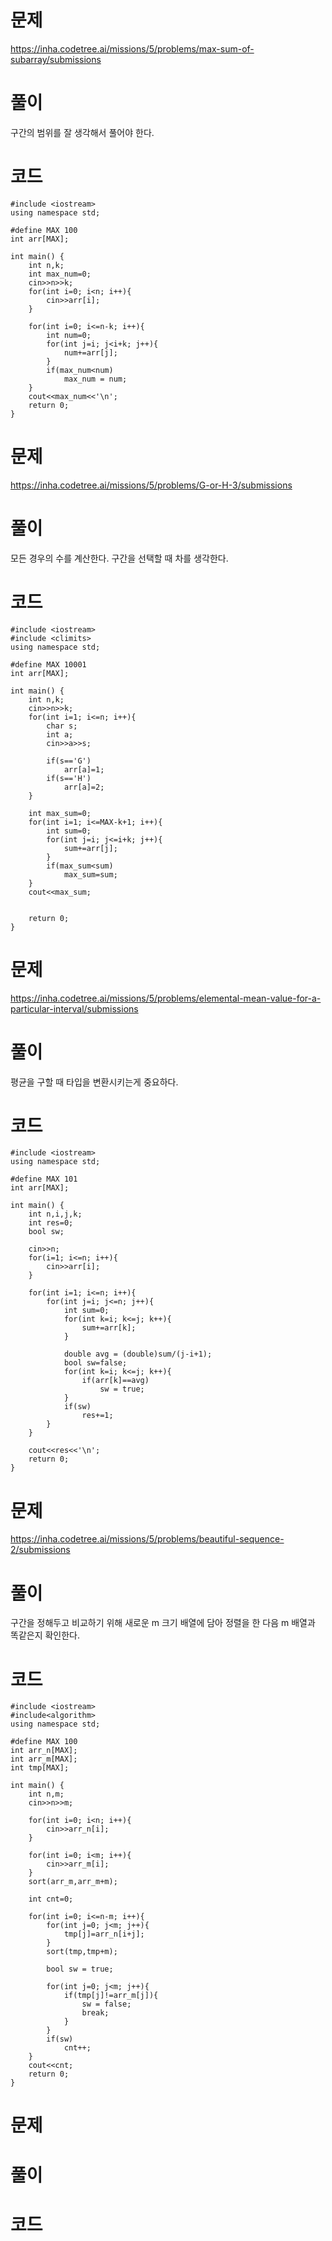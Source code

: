 # 문제
https://inha.codetree.ai/missions/5/problems/max-sum-of-subarray/submissions
# 풀이
구간의 범위를 잘 생각해서 풀어야 한다.
# 코드
``` 
#include <iostream>
using namespace std;

#define MAX 100
int arr[MAX];

int main() {
    int n,k;
    int max_num=0;
    cin>>n>>k;
    for(int i=0; i<n; i++){
        cin>>arr[i];
    }

    for(int i=0; i<=n-k; i++){
        int num=0;
        for(int j=i; j<i+k; j++){
            num+=arr[j];
        }
        if(max_num<num)
            max_num = num;
    }
    cout<<max_num<<'\n';
    return 0;
}
```

# 문제
https://inha.codetree.ai/missions/5/problems/G-or-H-3/submissions
# 풀이
모든 경우의 수를 계산한다. 구간을 선택할 때 차를 생각한다.
# 코드
```
#include <iostream>
#include <climits>
using namespace std;

#define MAX 10001
int arr[MAX];

int main() {
    int n,k;
    cin>>n>>k;
    for(int i=1; i<=n; i++){
        char s;
        int a;
        cin>>a>>s;

        if(s=='G')
            arr[a]=1;
        if(s=='H')
            arr[a]=2;
    }

    int max_sum=0;
    for(int i=1; i<=MAX-k+1; i++){
        int sum=0;
        for(int j=i; j<=i+k; j++){
            sum+=arr[j];
        }
        if(max_sum<sum)
            max_sum=sum;
    }
    cout<<max_sum;


    return 0;
}
```

# 문제
https://inha.codetree.ai/missions/5/problems/elemental-mean-value-for-a-particular-interval/submissions
# 풀이
평균을 구할 때 타입을 변환시키는게 중요하다.
# 코드
```
#include <iostream>
using namespace std;

#define MAX 101
int arr[MAX];

int main() {
    int n,i,j,k;
    int res=0;
    bool sw;
    
    cin>>n;
    for(i=1; i<=n; i++){
        cin>>arr[i];
    }

    for(int i=1; i<=n; i++){
        for(int j=i; j<=n; j++){
            int sum=0;
            for(int k=i; k<=j; k++){
                sum+=arr[k];
            }

            double avg = (double)sum/(j-i+1);
            bool sw=false;
            for(int k=i; k<=j; k++){
                if(arr[k]==avg)
                    sw = true;
            }
            if(sw)
                res+=1;
        }
    }
    
    cout<<res<<'\n';
    return 0;
}
```

# 문제
https://inha.codetree.ai/missions/5/problems/beautiful-sequence-2/submissions
# 풀이
구간을 정해두고 비교하기 위해 새로운 m 크기 배열에 담아 정렬을 한 다음 m 배열과 똑같은지 확인한다.
# 코드
```
#include <iostream>
#include<algorithm>
using namespace std;

#define MAX 100
int arr_n[MAX];
int arr_m[MAX];
int tmp[MAX];

int main() {
    int n,m;
    cin>>n>>m;

    for(int i=0; i<n; i++){
        cin>>arr_n[i];
    }

    for(int i=0; i<m; i++){
        cin>>arr_m[i];
    }
    sort(arr_m,arr_m+m);

    int cnt=0;

    for(int i=0; i<=n-m; i++){
        for(int j=0; j<m; j++){
            tmp[j]=arr_n[i+j];
        }
        sort(tmp,tmp+m);

        bool sw = true;

        for(int j=0; j<m; j++){
            if(tmp[j]!=arr_m[j]){
                sw = false;
                break;
            }
        }
        if(sw)
            cnt++;
    }
    cout<<cnt;
    return 0;
}
```

# 문제

# 풀이

# 코드
```

```
